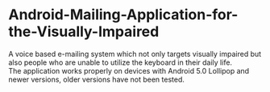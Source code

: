 # Android-Mailing-Application-for-the-Visually-Impaired
A voice based e-mailing
system which not only targets visually impaired but also people who are unable to utilize the
keyboard in their daily life. \
The application works properly on devices with Android 5.0 Lollipop and newer
versions, older versions have not been tested.
